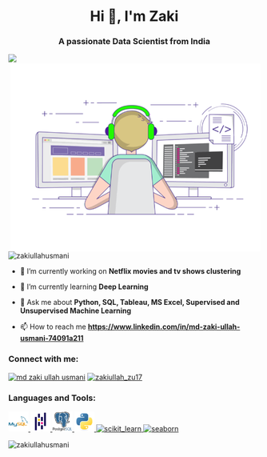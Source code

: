 <h1 align="center">Hi 👋, I'm Zaki</h1>
<h3 align="center">A passionate Data Scientist from India</h3>

<img src="https://github.com/souvikguria98/souvikguria98/blob/master/Hi.gif" width="25"></h2>
<img align="right" alt="GIF" src="https://raw.githubusercontent.com/devSouvik/devSouvik/master/gif3.gif" width="500"/>

<p align="left"> <img src="https://komarev.com/ghpvc/?username=zakiullahusmani&label=Profile%20views&color=0e75b6&style=flat" alt="zakiullahusmani" /> </p>

- 🔭 I’m currently working on **Netflix movies and tv shows clustering**

- 🌱 I’m currently learning **Deep Learning**

- 💬 Ask me about **Python, SQL, Tableau, MS Excel, Supervised and Unsupervised Machine Learning**

- 📫 How to reach me **https://www.linkedin.com/in/md-zaki-ullah-usmani-74091a211**

<h3 align="left">Connect with me:</h3>
<p align="left">
<a href="https://linkedin.com/in/md zaki ullah usmani" target="blank"><img align="center" src="https://raw.githubusercontent.com/rahuldkjain/github-profile-readme-generator/master/src/images/icons/Social/linked-in-alt.svg" alt="md zaki ullah usmani" height="30" width="40" /></a>
<a href="https://www.hackerrank.com/zakiullah_zu17" target="blank"><img align="center" src="https://raw.githubusercontent.com/rahuldkjain/github-profile-readme-generator/master/src/images/icons/Social/hackerrank.svg" alt="zakiullah_zu17" height="30" width="40" /></a>
</p>

<h3 align="left">Languages and Tools:</h3>
<p align="left"> <a href="https://www.mysql.com/" target="_blank" rel="noreferrer"> <img src="https://raw.githubusercontent.com/devicons/devicon/master/icons/mysql/mysql-original-wordmark.svg" alt="mysql" width="40" height="40"/> </a> <a href="https://pandas.pydata.org/" target="_blank" rel="noreferrer"> <img src="https://raw.githubusercontent.com/devicons/devicon/2ae2a900d2f041da66e950e4d48052658d850630/icons/pandas/pandas-original.svg" alt="pandas" width="40" height="40"/> </a> <a href="https://www.postgresql.org" target="_blank" rel="noreferrer"> <img src="https://raw.githubusercontent.com/devicons/devicon/master/icons/postgresql/postgresql-original-wordmark.svg" alt="postgresql" width="40" height="40"/> </a> <a href="https://www.python.org" target="_blank" rel="noreferrer"> <img src="https://raw.githubusercontent.com/devicons/devicon/master/icons/python/python-original.svg" alt="python" width="40" height="40"/> </a> <a href="https://scikit-learn.org/" target="_blank" rel="noreferrer"> <img src="https://upload.wikimedia.org/wikipedia/commons/0/05/Scikit_learn_logo_small.svg" alt="scikit_learn" width="40" height="40"/> </a> <a href="https://seaborn.pydata.org/" target="_blank" rel="noreferrer"> <img src="https://seaborn.pydata.org/_images/logo-mark-lightbg.svg" alt="seaborn" width="40" height="40"/> </a> </p>



<p><img align="center" src="https://github-readme-stats.vercel.app/api/top-langs?username=zakiullahusmani&show_icons=true&locale=en&layout=compact" alt="zakiullahusmani" /></p>
